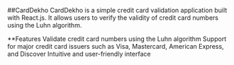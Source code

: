 
##CardDekho
CardDekho is a simple credit card validation application built with React.js. It allows users to verify the validity of credit card numbers using the Luhn algorithm.

**Features
Validate credit card numbers using the Luhn algorithm
Support for major credit card issuers such as Visa, Mastercard, American Express, and Discover
Intuitive and user-friendly interface
